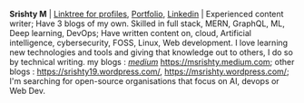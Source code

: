 **Srishty M** | [Linktree for profiles](https://linktr.ee/m_srishty), [Portfolio](https://srishty-portfolio.netlify.app/), [Linkedin](https://www.linkedin.com/in/m-srishty) | Experienced content writer; Have 3 blogs of my own. Skilled in full stack, MERN, GraphQL, ML, Deep learning, DevOps; Have written content on, cloud, Artificial intelligence, cybersecurity, FOSS, Linux, Web development. I love learning new technologies and tools and giving that knowledge out to others, I do so by technical writing. my blogs : *[medium](https://msrishty.medium.com)* https://msrishty.medium.com; other blogs : https://srishty19.wordpress.com/, https://msrishty.wordpress.com/;  I'm searching for open-source organisations that focus on AI, devops or Web Dev.
